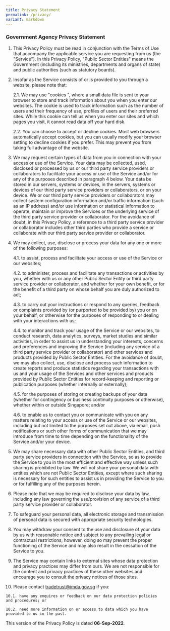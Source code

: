 ```yaml
---
title: Privacy Statement
permalink: /privacy/
variant: markdown
---
```

### **Government Agency Privacy Statement**
1.  This Privacy Policy must be read in conjunction with the Terms of Use that accompany the applicable service you are requesting from us (the "Service"). In this Privacy Policy, "Public Sector Entities" means the Government (including its ministries, departments and organs of state) and public authorities (such as statutory boards).
    
2.  Insofar as the Service consists of or is provided to you through a website, please note that:
    
    2.1. We may use "cookies ", where a small data file is sent to your browser to store and track information about you when you enter our websites. The cookie is used to track information such as the number of users and their frequency of use, profiles of users and their preferred sites. While this cookie can tell us when you enter our sites and which pages you visit, it cannot read data off your hard disk.
    
    2.2. You can choose to accept or decline cookies. Most web browsers automatically accept cookies, but you can usually modify your browser setting to decline cookies if you prefer. This may prevent you from taking full advantage of the website.
    
3.  We may request certain types of data from you in connection with your access or use of the Service. Your data may be collected, used, disclosed or processed by us or our third party service providers or collaborators to facilitate your access or use of the Service and/or for any of the purposes described in paragraph 4 below. Your data be stored in our servers, systems or devices, in the servers, systems or devices of our third party service providers or collaborators, or on your device. We or our third party service providers or collaborators may collect system configuration information and/or traffic information (such as an IP address) and/or use information or statistical information to operate, maintain or improve the Services or the underlying service of the third party service provider or collaborator. For the avoidance of doubt, in this Privacy Policy, a reference to a third party service provider or collaborator includes other third parties who provide a service or collaborate with our third party service provider or collaborator.
    
4.  We may collect, use, disclose or process your data for any one or more of the following purposes:
    
    4.1. to assist, process and facilitate your access or use of the Service or our websites;
    
    4.2. to administer, process and facilitate any transactions or activities by you, whether with us or any other Public Sector Entity or third party service provider or collaborator, and whether for your own benefit, or for the benefit of a third party on whose behalf you are duly authorized to act;
    
    4.3. to carry out your instructions or respond to any queries, feedback or complaints provided by (or purported to be provided by) you or on your behalf, or otherwise for the purposes of responding to or dealing with your interactions with us;
    
    4.4. to monitor and track your usage of the Service or our websites, to conduct research, data analytics, surveys, market studies and similar activities, in order to assist us in understanding your interests, concerns and preferences and improving the Service (including any service of a third party service provider or collaborator) and other services and products provided by Public Sector Entities. For the avoidance of doubt, we may also collect, use, disclose and process such information to create reports and produce statistics regarding your transactions with us and your usage of the Services and other services and products provided by Public Sector Entities for record-keeping and reporting or publication purposes (whether internally or externally);
    
    4.5. for the purposes of storing or creating backups of your data (whether for contingency or business continuity purposes or otherwise), whether within or outside Singapore; and/or
    
    4.6. to enable us to contact you or communicate with you on any matters relating to your access or use of the Service or our websites, including but not limited to the purposes set out above, via email, push notifications or such other forms of communication that we may introduce from time to time depending on the functionality of the Service and/or your device.
    
5.  We may share necessary data with other Public Sector Entities, and third party service providers in connection with the Service, so as to provide the Service to you in the most efficient and effective way unless such sharing is prohibited by law. We will not share your personal data with entities which are not Public Sector Entities, except where such sharing is necessary for such entities to assist us in providing the Service to you or for fulfilling any of the purposes herein.
    
6.  Please note that we may be required to disclose your data by law, including any law governing the use/provision of any service of a third party service provider or collaborator.
    
7.  To safeguard your personal data, all electronic storage and transmission of personal data is secured with appropriate security technologies.
    
8.  You may withdraw your consent to the use and disclosure of your data by us with reasonable notice and subject to any prevailing legal or contractual restrictions; however, doing so may prevent the proper functioning of the Service and may also result in the cessation of the Service to you.
    
9.  The Service may contain links to external sites whose data protection and privacy practices may differ from ours. We are not responsible for the content and privacy practices of these other websites and encourage you to consult the privacy notices of those sites.
    
10.  Please contact [tradetrust@imda.gov.sg](mailto:tradetrust@imda.gov.sg) if you:
    
    10.1. have any enquires or feedback on our data protection policies and procedures; or
    
    10.2. need more information on or access to data which you have provided to us in the past.
 
 
This version of the Privacy Policy is dated **06-Sep-2022**.